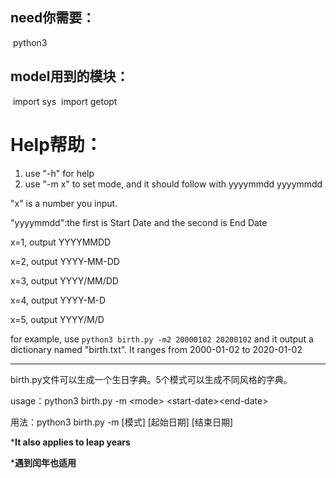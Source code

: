 ## need你需要：

​	python3



## model用到的模块：

​	import sys
​	import getopt



# Help帮助：

1. use "-h" for help
2. use "-m x" to set mode, and it should follow with yyyymmdd yyyymmdd

"x" is a number you input.

"yyyymmdd":the first is Start Date and the second is End Date

x=1, output YYYYMMDD

x=2, output YYYY-MM-DD

x=3, output YYYY/MM/DD

x=4, output YYYY-M-D

x=5, output YYYY/M/D

for example, use `python3 birth.py -m2 20000102 20200102` and it output a dictionary named "birth.txt". It ranges from 2000-01-02 to 2020-01-02

------

birth.py文件可以生成一个生日字典。5个模式可以生成不同风格的字典。

usage：python3 birth.py -m <mode\> <start-date\><end-date\>

用法：python3 birth.py -m [模式] [起始日期] [结束日期]

***It also applies to leap years**

***遇到闰年也适用**